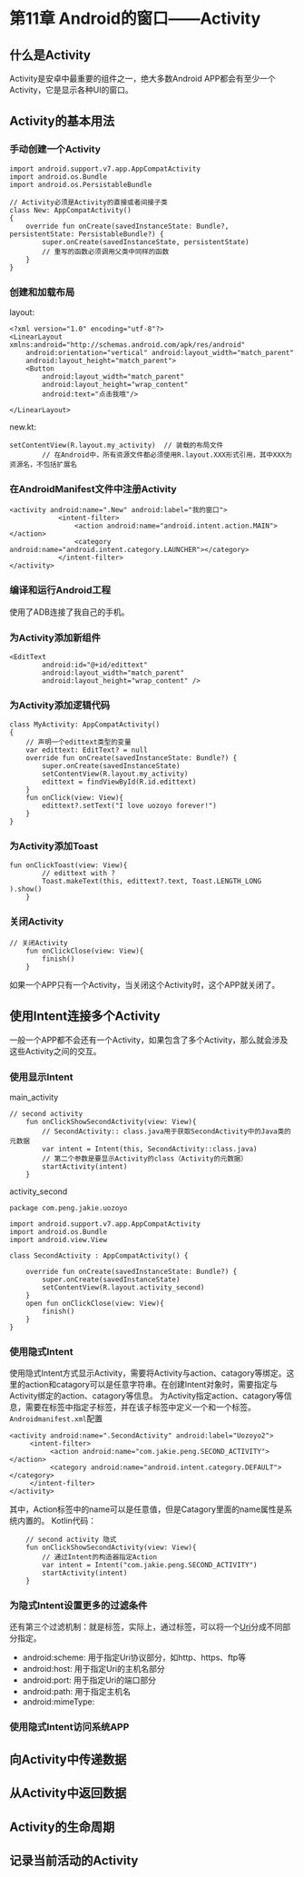 # 第11章 Android的窗口——Activity
## 什么是Activity
Activity是安卓中最重要的组件之一，绝大多数Android APP都会有至少一个Activity，它是显示各种UI的窗口。
## Activity的基本用法
### 手动创建一个Activity
```
import android.support.v7.app.AppCompatActivity
import android.os.Bundle
import android.os.PersistableBundle

// Activity必须是Activity的直接或者间接子类
class New: AppCompatActivity()
{
    override fun onCreate(savedInstanceState: Bundle?, persistentState: PersistableBundle?) {
        super.onCreate(savedInstanceState, persistentState)
        // 重写的函数必须调用父类中同样的函数
    }
}
```
### 创建和加载布局
layout:
```
<?xml version="1.0" encoding="utf-8"?>
<LinearLayout xmlns:android="http://schemas.android.com/apk/res/android"
    android:orientation="vertical" android:layout_width="match_parent"
    android:layout_height="match_parent">
    <Button
        android:layout_width="match_parent"
        android:layout_height="wrap_content"
        android:text="点击我哦"/>

</LinearLayout>
```
new.kt:
```
setContentView(R.layout.my_activity)  // 装载的布局文件
        // 在Android中，所有资源文件都必须使用R.layout.XXX形式引用，其中XXX为资源名，不包括扩展名
```
### 在AndroidManifest文件中注册Activity
```
<activity android:name=".New" android:label="我的窗口">
            <intent-filter>
                <action android:name="android.intent.action.MAIN"></action>
                <category android:name="android.intent.category.LAUNCHER"></category>
            </intent-filter>
</activity>
```
### 编译和运行Android工程
使用了ADB连接了我自己的手机。
### 为Activity添加新组件
```
<EditText
        android:id="@+id/edittext"
        android:layout_width="match_parent"
        android:layout_height="wrap_content" />
```
### 为Activity添加逻辑代码
```
class MyActivity: AppCompatActivity()
{
    // 声明一个edittext类型的变量
    var edittext: EditText? = null
    override fun onCreate(savedInstanceState: Bundle?) {
        super.onCreate(savedInstanceState)
        setContentView(R.layout.my_activity)
        edittext = findViewById(R.id.edittext)
    }
    fun onClick(view: View){
        edittext?.setText("I love uozoyo forever!")
    }
}
```
### 为Activity添加Toast
```
fun onClickToast(view: View){
        // edittext with ?
        Toast.makeText(this, edittext?.text, Toast.LENGTH_LONG ).show()
    }
```
### 关闭Activity
```
// 关闭Activity
    fun onClickClose(view: View){
        finish()
    }
```
如果一个APP只有一个Activity，当关闭这个Activity时，这个APP就关闭了。
## 使用Intent连接多个Activity
一般一个APP都不会还有一个Activity，如果包含了多个Activity，那么就会涉及这些Activity之间的交互。
### 使用显示Intent
main_activity
```
// second activity
    fun onClickShowSecondActivity(view: View){
        // SecondActivity:: class.java用于获取SecondActivity中的Java类的元数据
        var intent = Intent(this, SecondActivity::class.java)
        // 第二个参数是要显示Activity的class（Activity的元数据）
        startActivity(intent)
    }
```
activity_second
```
package com.peng.jakie.uozoyo

import android.support.v7.app.AppCompatActivity
import android.os.Bundle
import android.view.View

class SecondActivity : AppCompatActivity() {

    override fun onCreate(savedInstanceState: Bundle?) {
        super.onCreate(savedInstanceState)
        setContentView(R.layout.activity_second)
    }
    open fun onClickClose(view: View){
        finish()
    }
}
```
### 使用隐式Intent
使用隐式Intent方式显示Activity，需要将Activity与action、catagory等绑定。这里的action和catagory可以是任意字符串。在创建Intent对象时，需要指定与Activity绑定的action、catagory等信息。
为Activity指定action、catagory等信息，需要在<activity>标签中指定<intent-filter>子标签，并在该子标签中定义一个<action>和一个<catagory>标签。
`Androidmanifest.xml`配置
```
<activity android:name=".SecondActivity" android:label="Uozoyo2">
     <intent-filter>
          <action android:name="com.jakie.peng.SECOND_ACTIVITY"></action>
          <category android:name="android.intent.category.DEFAULT"></category>
     </intent-filter>
</activity>    
```
其中，Action标签中的name可以是任意值，但是Catagory里面的name属性是系统内置的。
Kotlin代码：
```
    // second activity 隐式
    fun onClickShowSecondActivity(view: View){
        // 通过Intent的构造器指定Action
        var intent = Intent("com.jakie.peng.SECOND_ACTIVITY")
        startActivity(intent)
    }
```
### 为隐式Intent设置更多的过滤条件
还有第三个过滤机制：就是<Data>标签，实际上，通过<data>标签，可以将一个[Uri](https://baike.baidu.com/item/URI/2901761?fr=aladdin)分成不同部分指定。
+ android:scheme: 用于指定Uri协议部分，如http、https、ftp等
+ android:host: 用于指定Uri的主机名部分
+ android:port: 用于指定Uri的端口部分
+ android:path: 用于指定主机名
+ android:mimeType:    
### 使用隐式Intent访问系统APP

## 向Activity中传递数据

## 从Activity中返回数据

## Activity的生命周期

## 记录当前活动的Activity

